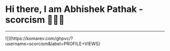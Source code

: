 
<h1>Hi there, I am Abhishek Pathak - scorcism 🙋🏽‍♂️</h1> 
<hr>
![](https://komarev.com/ghpvc/?username=scorcism&label=PROFILE+VIEWS)
<br>
